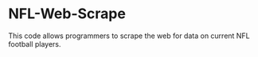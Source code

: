 # NFL-Web-Scrape
This code allows programmers to scrape the web for data on current NFL football players.

